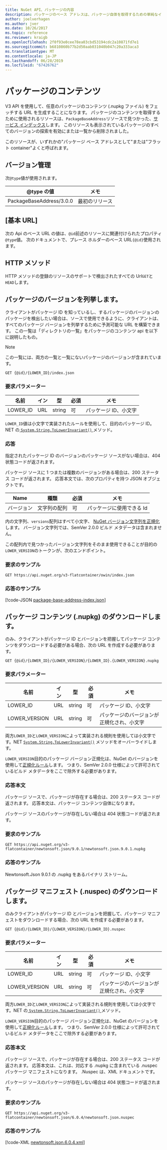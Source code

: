```yaml
---
title: NuGet API、パッケージの内容
description: パッケージのベース アドレスは、パッケージ自体を取得するための単純なインターフェイスです。
author: joelverhagen
ms.author: jver
ms.date: 10/26/2017
ms.topic: reference
ms.reviewer: kraigb
ms.openlocfilehash: 2f0f93e0cee78ea03cbd53194cdc2a10871fd7e1
ms.sourcegitcommit: b6810860b77b2d50aab031040b047c20a333aca3
ms.translationtype: MT
ms.contentlocale: ja-JP
ms.lasthandoff: 06/28/2019
ms.locfileid: "67426762"
---
```

# <a name="package-content"></a>パッケージのコンテンツ

V3 API を使用して、任意のパッケージのコンテンツ (.nupkg ファイル) をフェッチする URL を生成することになります。 パッケージのコンテンツを取得するために使用されるリソースは、`PackageBaseAddress`リソースで見つかった、[サービス インデックス](service-index.md)します。 このリソースも表示されているパッケージのすべてのバージョンの探索を有効にまたは一覧から削除されました。

このリソースが、いずれかの"パッケージ ベース アドレスとして"または"フラット container"よくと呼ばれます。

## <a name="versioning"></a>バージョン管理

次`@type`値が使用されます。

@type の値              | メモ
------------------------ | -----
PackageBaseAddress/3.0.0 | 最初のリリース

## <a name="base-url"></a>[基本 URL]

次の Api のベース URL の値は、`@id`前述のリソースに関連付けられたプロパティ`@type`値。 次のドキュメントで、プレース ホルダーのベース URL`{@id}`使用されます。

## <a name="http-methods"></a>HTTP メソッド

HTTP メソッドの登録のリソースのサポートで検出されたすべての Url`GET`と`HEAD`します。

## <a name="enumerate-package-versions"></a>パッケージのバージョンを列挙します。

クライアントがパッケージ ID を知っているし、するパッケージのバージョンのパッケージを検出したい場合は、ソースで使用できるように、クライアントは、すべてのパッケージ バージョンを列挙するために予測可能な URL を構築できます。 この一覧は「ディレクトリの一覧」をパッケージのコンテンツ api を以下に説明したもの。

> [!Note]
> この一覧には、両方の一覧と一覧にないパッケージのバージョンが含まれています。

    GET {@id}/{LOWER_ID}/index.json

### <a name="request-parameters"></a>要求パラメーター

名前     | イン     | 型    | 必須 | メモ
-------- | ------ | ------- | -------- | -----
LOWER_ID | URL    | string  | 可      | パッケージ ID、小文字

`LOWER_ID`値は小文字で実装されたルールを使用して、目的のパッケージ ID。NET の[ `System.String.ToLowerInvariant()` ](/dotnet/api/system.string.tolowerinvariant?view=netstandard-2.0#System_String_ToLowerInvariant)メソッド。

### <a name="response"></a>応答

指定されたパッケージ ID のバージョンのパッケージ ソースがない場合は、404 状態コードが返されます。

パッケージ ソースに 1 つまたは複数のバージョンがある場合は、200 ステータス コードが返されます。 応答本文では、次のプロパティを持つ JSON オブジェクトです。

Name     | 種類             | 必須 | メモ
-------- | ---------------- | -------- | -----
バージョン | 文字列の配列 | 可      | パッケージに使用できる Id

内の文字列、`versions`配列はすべて小文字、 [NuGet バージョン文字列を正規化](../reference/package-versioning.md#normalized-version-numbers)します。 バージョン文字列では、SemVer 2.0.0 ビルド メタデータは含まれません。

この配列内で見つかったバージョン文字列をそのまま使用できることが目的の`LOWER_VERSION`のトークンが、次のエンドポイント。

### <a name="sample-request"></a>要求のサンプル

    GET https://api.nuget.org/v3-flatcontainer/owin/index.json

### <a name="sample-response"></a>応答のサンプル

[!code-JSON [package-base-address-index.json](./_data/package-base-address-index.json)]

## <a name="download-package-content-nupkg"></a>パッケージ コンテンツ (.nupkg) のダウンロードします。

のみ、クライアントがパッケージ ID とバージョンを把握してパッケージ コンテンツをダウンロードする必要がある場合、次の URL を作成する必要があります。

    GET {@id}/{LOWER_ID}/{LOWER_VERSION}/{LOWER_ID}.{LOWER_VERSION}.nupkg

### <a name="request-parameters"></a>要求パラメーター

名前          | イン     | 型   | 必須 | メモ
------------- | ------ | ------ | -------- | -----
LOWER_ID      | URL    | string | 可      | パッケージ ID、小文字
LOWER_VERSION | URL    | string | 可      | パッケージのバージョンが正規化され、小文字

両方`LOWER_ID`と`LOWER_VERSION`によって実装される規則を使用しては小文字です。NET [`System.String.ToLowerInvariant()`](/dotnet/api/system.string.tolowerinvariant?view=netstandard-2.0#System_String_ToLowerInvariant)
メソッドをオーバーライドします。

`LOWER_VERSION`目的のパッケージ バージョン正規化は、NuGet のバージョンを使用して[正規化ルール](../reference/package-versioning.md#normalized-version-numbers)します。 つまり、SemVer 2.0.0 仕様によって許可されているビルド メタデータをここで除外する必要があります。

### <a name="response-body"></a>応答本文

パッケージ ソースで、パッケージが存在する場合は、200 ステータス コードが返されます。 応答本文は、パッケージ コンテンツ自体になります。

パッケージ ソースのパッケージが存在しない場合は 404 状態コードが返されます。

### <a name="sample-request"></a>要求のサンプル

    GET https://api.nuget.org/v3-flatcontainer/newtonsoft.json/9.0.1/newtonsoft.json.9.0.1.nupkg

### <a name="sample-response"></a>応答のサンプル

Newtonsoft.Json 9.0.1 の .nupkg をあるバイナリ ストリーム。

## <a name="download-package-manifest-nuspec"></a>パッケージ マニフェスト (.nuspec) のダウンロードします。

のみクライアントがパッケージ ID とバージョンを把握して、パッケージ マニフェストをダウンロードする場合、次の URL を作成する必要があります。

    GET {@id}/{LOWER_ID}/{LOWER_VERSION}/{LOWER_ID}.nuspec

### <a name="request-parameters"></a>要求パラメーター

名前          | イン     | 型   | 必須 | メモ
------------- | ------ | ------ | -------- | -----
LOWER_ID      | URL    | string | 可      | パッケージ ID、小文字
LOWER_VERSION | URL    | string | 可      | パッケージのバージョンが正規化され、小文字

両方`LOWER_ID`と`LOWER_VERSION`によって実装される規則を使用しては小文字です。NET の[ `System.String.ToLowerInvariant()` ](/dotnet/api/system.string.tolowerinvariant?view=netstandard-2.0#System_String_ToLowerInvariant)メソッド。

`LOWER_VERSION`目的のパッケージ バージョン正規化は、NuGet のバージョンを使用して[正規化ルール](../reference/package-versioning.md#normalized-version-numbers)します。 つまり、SemVer 2.0.0 仕様によって許可されているビルド メタデータをここで除外する必要があります。

### <a name="response-body"></a>応答本文

パッケージ ソースで、パッケージが存在する場合は、200 ステータス コードが返されます。 応答本文は、これは、対応する .nupkg に含まれている .nuspec パッケージ マニフェストになります。 .Nuspec は、XML ドキュメントです。

パッケージ ソースのパッケージが存在しない場合は 404 状態コードが返されます。

### <a name="sample-request"></a>要求のサンプル

    GET https://api.nuget.org/v3-flatcontainer/newtonsoft.json/6.0.4/newtonsoft.json.nuspec

### <a name="sample-response"></a>応答のサンプル

[!code-XML [newtonsoft.json.6.0.4.xml](./_data/newtonsoft.json.6.0.4.xml)]
